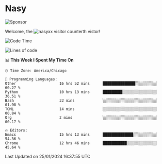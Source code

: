 # Nasy

<!--
<p align="center">
<img height="200" src="https://github-readme-stats.vercel.app/api?username=nasyxx&count_private=true&show_icons=true&theme=dracula&include_all_commits=true"/>
<img height="200" src="https://github-readme-stats.vercel.app/api/top-langs/?username=nasyxx&theme=dracula&hide=html,jupyter+notebook&count_private=true&show_icons=true"/>
</p>

  
----------------
-->

![Sponsor](https://img.shields.io/static/v1.svg?label=Sponsor&message=%E2%9D%A4&logo=GitHub&style=flat&color=pink)
 
Welcome, the ![nasyxx visitor counter](https://count.getloli.com/get/@nasyxx?theme=rule34)th vistor!
 
<!--START_SECTION:waka-->
![Code Time](http://img.shields.io/badge/Code%20Time-4%2C261%20hrs-blue)

![Lines of code](https://img.shields.io/badge/From%20Hello%20World%20I%27ve%20Written-6.3%20million%20lines%20of%20code-blue)

📊 **This Week I Spent My Time On** 

```text
🕑︎ Time Zone: America/Chicago

💬 Programming Languages: 
Other                    16 hrs 52 mins      ███████████████░░░░░░░░░░   60.27 % 
Python                   10 hrs 13 mins      █████████░░░░░░░░░░░░░░░░   36.51 % 
Bash                     33 mins             ░░░░░░░░░░░░░░░░░░░░░░░░░   01.98 % 
TOML                     14 mins             ░░░░░░░░░░░░░░░░░░░░░░░░░   00.84 % 
Org                      2 mins              ░░░░░░░░░░░░░░░░░░░░░░░░░   00.17 % 

🔥 Editors: 
Emacs                    15 hrs 13 mins      ██████████████░░░░░░░░░░░   54.36 % 
Chrome                   12 hrs 46 mins      ███████████░░░░░░░░░░░░░░   45.64 % 
```


 Last Updated on 25/01/2024 16:37:55 UTC
<!--END_SECTION:waka-->

<!-- ![visitors](https://visitor-badge.laobi.icu/badge?page_id=nasyxx.nasyxx) -->

